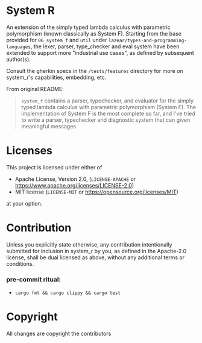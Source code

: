 # System R

An extension of the simply typed lambda calculus with parametric polymorphism (known classically as System F). Starting from the base provided for `06_system_f` and `util` under `lazear/types-and-programming-languages`, the lexer, parser, type_checker and eval system have been extended to support more "industrial use cases", as defined by subsequent author(s).

Consult the gherkin specs in the `/tests/features` directory for more on system_r's capabilities, embedding, etc.

From original README:

> `system_f` contains a parser, typechecker, and evaluator for the simply typed lambda calculus with parametric polymorphism (System F). The implementation of System F is the most complete so far, and I've tried to write a parser, typechecker and diagnostic system that can given meaningful messages

# Licenses

This project is licensed under either of

- Apache License, Version 2.0, (`LICENSE-APACHE` or https://www.apache.org/licenses/LICENSE-2.0)
- MIT license (`LICENSE-MIT` or https://opensource.org/licenses/MIT)

at your option.

# Contribution

Unless you explicitly state otherwise, any contribution intentionally submitted for inclusion in system_r by you, as defined in the Apache-2.0 license, shall be dual licensed as above, without any additional terms or conditions.

### pre-commit ritual:
- `cargo fmt && cargo clippy && cargo test`

# Copyright

All changes are copyright the contributors